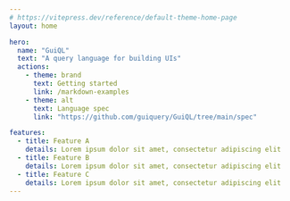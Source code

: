 ```yaml
---
# https://vitepress.dev/reference/default-theme-home-page
layout: home

hero:
  name: "GuiQL"
  text: "A query language for building UIs"
  actions:
    - theme: brand
      text: Getting started
      link: /markdown-examples
    - theme: alt
      text: Language spec
      link: "https://github.com/guiquery/GuiQL/tree/main/spec"

features:
  - title: Feature A
    details: Lorem ipsum dolor sit amet, consectetur adipiscing elit
  - title: Feature B
    details: Lorem ipsum dolor sit amet, consectetur adipiscing elit
  - title: Feature C
    details: Lorem ipsum dolor sit amet, consectetur adipiscing elit
---
```


